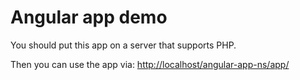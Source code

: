 Angular app demo
==========
You should put this app on a server that supports PHP.

Then you can use the app via: <http://localhost/angular-app-ns/app/>

